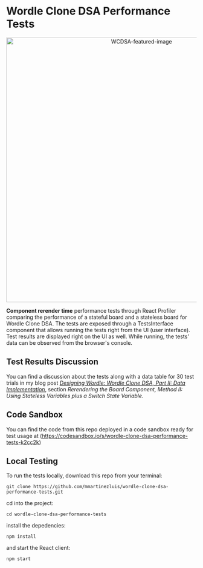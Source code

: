 # Wordle Clone DSA Performance Tests

<p align="center">
    <img width="700" alt="WCDSA-featured-image" src="https://user-images.githubusercontent.com/75151961/205560270-e4bba031-12da-4ca8-911e-2df31a5fa44e.png">
</p>

**Component rerender time** performance tests through React Profiler comparing the performance of a stateful board and a stateless board for Wordle Clone DSA. The tests are exposed through a TestsInterface component that allows running the tests right from the UI (user interface). Test results are displayed right on the UI as well. While running, the tests' data can be observed from the browser's console. 

## Test Results Discussion
You can find a discussion about the tests along with a data table for 30 test trials in my blog post [*Designing Wordle: Wordle Clone DSA, Part II: Data Implementation*](https://devblog.dev/luismartinez/designing-wordle-wordle-clone-dsa-part-ii-data-implementation-1d370b6514), section *Rerendering the Board Component, Method II: Using Stateless Variables plus a Switch State Variable*. 

## Code Sandbox
You can find the code from this repo deployed in a code sandbox ready for test usage at 
(https://codesandbox.io/s/wordle-clone-dsa-performance-tests-k2cc2k)

## Local Testing
To run the tests locally, download this repo from your terminal:

```git clone https://github.com/mmartinezluis/wordle-clone-dsa-performance-tests.git```

cd into the project:

```cd wordle-clone-dsa-performance-tests```

install the depedencies:

```npm install```

and start the React client:

```npm start```